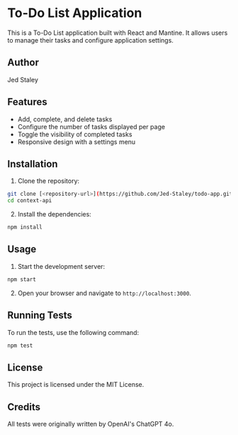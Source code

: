 # To-Do List Application

This is a To-Do List application built with React and Mantine. It allows users to manage their tasks and configure application settings.

## Author

Jed Staley

## Features

- Add, complete, and delete tasks
- Configure the number of tasks displayed per page
- Toggle the visibility of completed tasks
- Responsive design with a settings menu

## Installation

1. Clone the repository:

```bash
git clone [<repository-url>](https://github.com/Jed-Staley/todo-app.git)
cd context-api
```

2. Install the dependencies:

```bash
npm install
```

## Usage

1. Start the development server:

  ```bash
  npm start
  ```

2. Open your browser and navigate to `http://localhost:3000`.

## Running Tests

To run the tests, use the following command:

```bash
npm test
```

## License

This project is licensed under the MIT License.

## Credits

All tests were originally written by OpenAI's ChatGPT 4o.

